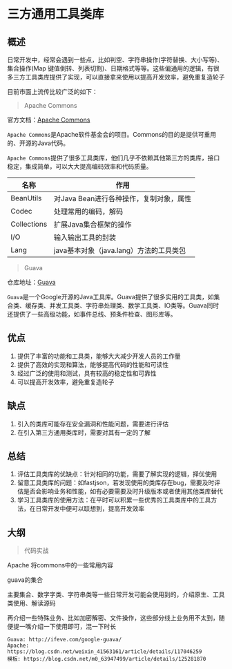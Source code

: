 # 三方通用工具类库

## 概述

日常开发中，经常会遇到一些点，比如判空、字符串操作(字符替换、大小写等)、集合操作(Map 键值倒转、列表切割)、日期格式等等。这些偏通用的逻辑，有很多三方工具类库提供了实现，可以直接拿来使用以提高开发效率，避免重复造轮子

目前市面上流传比较广泛的如下：

> Apache Commons

官方文档：[Apache Commons](https://commons.apache.org/)

`Apache Commons`是Apache软件基金会的项目。Commons的目的是提供可重用的、开源的Java代码。

`Apache Commons`提供了很多工具类库，他们几乎不依赖其他第三方的类库，接口稳定，集成简单，可以大大提高编码效率和代码质量。

| 名称        | 作用                                    |
| ----------- | --------------------------------------- |
| BeanUtils   | 对Java Bean进行各种操作，复制对象，属性 |
| Codec       | 处理常用的编码，解码                    |
| Collections | 扩展Java集合框架的操作                  |
| I/O         | 输入输出工具的封装                      |
| Lang        | java基本对象（java.lang）方法的工具类包 |

> Guava

仓库地址：[Guava](https://github.com/google/guava)

`Guava`是一个Google开源的Java工具库。Guava提供了很多实用的工具类，如集合类、缓存类、并发工具类、字符串处理类、数学工具类、IO类等。Guava同时还提供了一些高级功能，如事件总线、预条件检查、图形库等。

## 优点

1. 提供了丰富的功能和工具类，能够大大减少开发人员的工作量
2. 提供了高效的实现和算法，能够提高代码的性能和可读性
3. 经过广泛的使用和测试，具有较高的稳定性和可靠性
4. 可以提高开发效率，避免重复造轮子

## 缺点

1. 引入的类库可能存在安全漏洞和性能问题，需要进行评估
2. 在引入第三方通用类库时，需要对其有一定的了解



## 总结

1. 评估工具类库的优缺点：针对相同的功能，需要了解实现的逻辑，择优使用
2. 留意工具类库的问题：如fastjson，若发现使用的类库存在bug，需要及时评估是否会影响业务和性能，如有必要需要及时升级版本或者使用其他类库替代
3. 学习工具类库的使用方法：在平时可以积累一些优秀的工具类库中的工具方法，在日常开发中便可以联想到，提高开发效率

## 大纲

> 代码实战

Apache 将commons中的一些常用内容

guava的集合

主要集合、数字字类、字符串类等一些日常开发可能会使用到的，介绍原生、工具类使用、解读源码

再介绍一些特殊业务、比如加密解密、文件操作，这些部分线上业务用不太到，随便提一嘴介绍一下使用即可，混一下时长



```
Guava: http://ifeve.com/google-guava/
Apache: https://blog.csdn.net/weixin_41563161/article/details/117046259
模板: https://blog.csdn.net/m0_63947499/article/details/125281870
```

